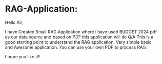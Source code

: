 # RAG-Application: 
Hello All,

I have Created Small RAG Application where i have used BUDGET 2024 pdf as our data source and based on PDF this application will do Q/A
This is a good starting point to understand the RAG application. Very simple basic and Awesome application. You can use your own PDF to process RAG.

I hope you like it!!
